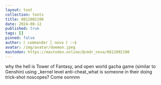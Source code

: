 ```yaml
---
layout: toot
collection: toots
title: 0812002100
date: 2024-08-12
published: true
tags: []
pinned: false
author: ⸸ commander ░ nova ⸸ :~$
avatar: /img/avatar/daemon.jpeg
mastodon: https://mastodon.online/@cmdr_nova/0812002100
---
```


why the hell is Tower of Fantasy, and open world gacha game (similar to Genshin) using _kernel level anti-cheat_what is someone in their doing trick-shot noscopes? Come oonnnn
